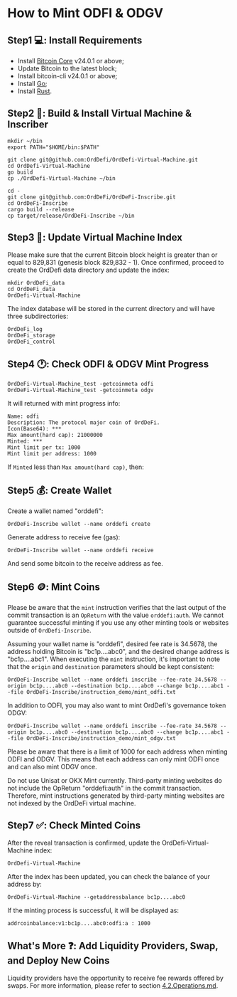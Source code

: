 # How to Mint ODFI & ODGV

## Step1 💻: Install Requirements

* Install [Bitcoin Core](https://github.com/bitcoin/bitcoin/releases) v24.0.1 or above;
* Update Bitcoin to the latest block;
* Install bitcoin-cli v24.0.1 or above;
* Install [Go](https://go.dev);
* Install [Rust](https://www.rust-lang.org).

## Step2 🔨: Build & Install Virtual Machine & Inscriber

```
mkdir ~/bin
export PATH="$HOME/bin:$PATH"

git clone git@github.com:OrdDefi/OrdDefi-Virtual-Machine.git
cd OrdDefi-Virtual-Machine
go build
cp ./OrdDefi-Virtual-Machine ~/bin

cd -
git clone git@github.com:OrdDeFi/OrdDeFi-Inscribe.git
cd OrdDeFi-Inscribe
cargo build --release
cp target/release/OrdDeFi-Inscribe ~/bin
```

## Step3 🚀: Update Virtual Machine Index

Please make sure that the current Bitcoin block height is greater than or equal to 829,831 (genesis block 829,832 - 1). Once confirmed, proceed to create the OrdDefi data directory and update the index:  

```
mkdir OrdDeFi_data
cd OrdDeFi_data
OrdDefi-Virtual-Machine
```

The index database will be stored in the current directory and will have three subdirectories:  

```
OrdDeFi_log
OrdDeFi_storage
OrdDeFi_control
```

## Step4 🕐: Check ODFI & ODGV Mint Progress

```
OrdDeFi-Virtual-Machine_test -getcoinmeta odfi
OrdDeFi-Virtual-Machine_test -getcoinmeta odgv
```

It will returned with mint progress info:  

```
Name: odfi
Description: The protocol major coin of OrdDeFi.
Icon(Base64): ***
Max amount(hard cap): 21000000
Minted: ***
Mint limit per tx: 1000
Mint limit per address: 1000
```

If `Minted` less than `Max amount(hard cap)`, then:  

## Step5 💰: Create Wallet

Create a wallet named "orddefi":  

```
OrdDeFi-Inscribe wallet --name orddefi create
```

Generate address to receive fee (gas):  

```
OrdDeFi-Inscribe wallet --name orddefi receive
```

And send some bitcoin to the receive address as fee.  


## Step6 🪙: Mint Coins

Please be aware that the `mint` instruction verifies that the last output of the commit transaction is an `OpReturn` with the value `orddefi:auth`. We cannot guarantee successful minting if you use any other minting tools or websites outside of `OrdDefi-Inscribe`.  

Assuming your wallet name is "orddefi", desired fee rate is 34.5678, the address holding Bitcoin is "bc1p....abc0", and the desired change address is "bc1p....abc1". When executing the `mint` instruction, it's important to note that the `origin` and `destination` parameters should be kept consistent:  

```
OrdDeFi-Inscribe wallet --name orddefi inscribe --fee-rate 34.5678 --origin bc1p....abc0 --destination bc1p....abc0 --change bc1p....abc1 --file OrdDeFi-Inscribe/instruction_demo/mint_odfi.txt
```

In addition to ODFI, you may also want to mint OrdDefi's governance token ODGV:  

```
OrdDeFi-Inscribe wallet --name orddefi inscribe --fee-rate 34.5678 --origin bc1p....abc0 --destination bc1p....abc0 --change bc1p....abc1 --file OrdDeFi-Inscribe/instruction_demo/mint_odgv.txt
```

Please be aware that there is a limit of 1000 for each address when minting ODFI and ODGV. This means that each address can only mint ODFI once and can also mint ODGV once.  

Do not use Unisat or OKX Mint currently. Third-party minting websites do not include the OpReturn "orddefi:auth" in the commit transaction. Therefore, mint instructions generated by third-party minting websites are not indexed by the OrdDeFi virtual machine.

## Step7 ✅: Check Minted Coins

After the reveal transaction is confirmed, update the OrdDefi-Virtual-Machine index:  

```
OrdDefi-Virtual-Machine
```

After the index has been updated, you can check the balance of your address by:  

```
OrdDeFi-Virtual-Machine --getaddressbalance bc1p....abc0
```

If the minting process is successful, it will be displayed as:  

```
addrcoinbalance:v1:bc1p....abc0:odfi:a : 1000
```

## What's More ❓: Add Liquidity Providers, Swap, and Deploy New Coins

Liquidity providers have the opportunity to receive fee rewards offered by swaps. For more information, please refer to section [4.2.Operations.md](https://github.com/OrdDeFi/OrdDeFi-Virtual-Machine/blob/main/docs/4.2.Operations.md).
